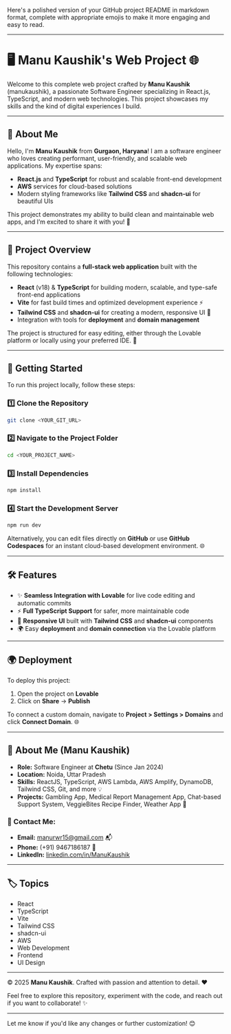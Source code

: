 Here's a polished version of your GitHub project README in markdown format, complete with appropriate emojis to make it more engaging and easy to read.

---

# 🖥️ **Manu Kaushik's Web Project** 🌐

Welcome to this complete web project crafted by **Manu Kaushik** (manukaushik), a passionate Software Engineer specializing in React.js, TypeScript, and modern web technologies. This project showcases my skills and the kind of digital experiences I build.

---

## 📖 About Me

Hello, I'm **Manu Kaushik** from **Gurgaon, Haryana**! I am a software engineer who loves creating performant, user-friendly, and scalable web applications. My expertise spans:

- **React.js** and **TypeScript** for robust and scalable front-end development
- **AWS** services for cloud-based solutions
- Modern styling frameworks like **Tailwind CSS** and **shadcn-ui** for beautiful UIs

This project demonstrates my ability to build clean and maintainable web apps, and I’m excited to share it with you! 🚀

---

## 🧩 Project Overview

This repository contains a **full-stack web application** built with the following technologies:

- **React** (v18) & **TypeScript** for building modern, scalable, and type-safe front-end applications
- **Vite** for fast build times and optimized development experience ⚡️
- **Tailwind CSS** and **shadcn-ui** for creating a modern, responsive UI 🌈
- Integration with tools for **deployment** and **domain management**

The project is structured for easy editing, either through the Lovable platform or locally using your preferred IDE. 🔧

---

## 🚀 Getting Started

To run this project locally, follow these steps:

### 1️⃣ Clone the Repository

```bash
git clone <YOUR_GIT_URL>
```

### 2️⃣ Navigate to the Project Folder

```bash
cd <YOUR_PROJECT_NAME>
```

### 3️⃣ Install Dependencies

```bash
npm install
```

### 4️⃣ Start the Development Server

```bash
npm run dev
```

Alternatively, you can edit files directly on **GitHub** or use **GitHub Codespaces** for an instant cloud-based development environment. 🌐

---

## 🛠️ Features

- ✨ **Seamless Integration with Lovable** for live code editing and automatic commits
- ⚡ **Full TypeScript Support** for safer, more maintainable code
- 📱 **Responsive UI** built with **Tailwind CSS** and **shadcn-ui** components
- 🌍 Easy **deployment** and **domain connection** via the Lovable platform

---

## 🌍 Deployment

To deploy this project:

1. Open the project on **Lovable**
2. Click on **Share** → **Publish**

To connect a custom domain, navigate to **Project > Settings > Domains** and click **Connect Domain**. 🌐

---

## 💼 About Me (Manu Kaushik)

- **Role:** Software Engineer at **Chetu** (Since Jan 2024)
- **Location:** Noida, Uttar Pradesh
- **Skills:** ReactJS, TypeScript, AWS Lambda, AWS Amplify, DynamoDB, Tailwind CSS, Git, and more 💡
- **Projects:** Gambling App, Medical Report Management App, Chat-based Support System, VeggieBites Recipe Finder, Weather App 🌟

### 📧 Contact Me:

- **Email:** manurwr15@gmail.com 📬
- **Phone:** (+91) 9467186187 📱
- **LinkedIn:** [linkedin.com/in/ManuKaushik](https://linkedin.com/in/ManuKaushik)

---

## 🏷️ Topics

- React
- TypeScript
- Vite
- Tailwind CSS
- shadcn-ui
- AWS
- Web Development
- Frontend
- UI Design

---

© 2025 **Manu Kaushik**. Crafted with passion and attention to detail. ❤️

Feel free to explore this repository, experiment with the code, and reach out if you want to collaborate! ✨

---

Let me know if you'd like any changes or further customization! 😊
